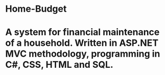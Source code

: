 # Home-Budget
# A system for financial maintenance of a household. Written in ASP.NET MVC methodology, programming in C#, CSS, HTML and SQL.
